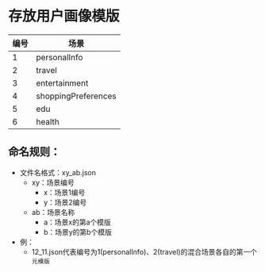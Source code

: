 # 存放用户画像模版

| 编号 | 场景 |
| ---- | ---- |
| 1 | personalInfo |
| 2 | travel |
| 3 | entertainment |
| 4 | shoppingPreferences |
| 5 | edu |
| 6 | health |

## 命名规则：
* 文件名格式：xy_ab.json
  * xy：场景编号
    * x：场景1编号
    * y：场景2编号
  * ab：场景名称
    * a：场景x的第a个模版
    * b：场景y的第b个模版
* 例：
  * 12_11.json代表编号为1(personalInfo)、2(travel)的混合场景各自的第一个`元模版`